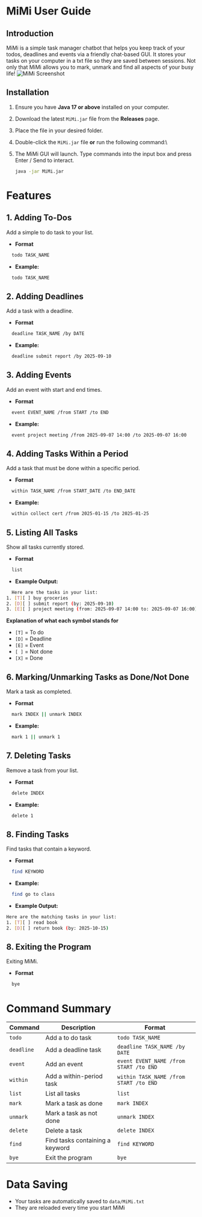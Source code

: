 # MiMi User Guide
## Introduction
MiMi is a simple task manager chatbot that helps you keep track of your todos, deadlines and events via a friendly chat-based GUI.
It stores your tasks on your computer in a txt file so they are saved between sessions.
Not only that MiMi allows you to mark, unmark and find all aspects of your busy life!
![MiMi Screenshot](Ui.png)
## Installation
1. Ensure you have **Java 17 or above** installed on your computer.
2. Download the latest `MiMi.jar` file from the **Releases** page.
3. Place the file in your desired folder.
4. Double-click the `MiMi.jar` file **or** run the following command:\
5. The MiMi GUI will launch. Type commands into the input box and press Enter / Send to interact.

   ```bash
   java -jar MiMi.jar
   ```

# Features
## 1. Adding To-Dos
Add a simple to do task to your list.
- **Format**
 ```bash
   todo TASK_NAME
 ```
- **Example:**
 ```bash
   todo TASK_NAME
```

## 2. Adding Deadlines
Add a task with a deadline.
- **Format**
 ```bash
   deadline TASK_NAME /by DATE
 ```
- **Example:**
 ```bash
   deadline submit report /by 2025-09-10
```

## 3. Adding Events
Add an event with start and end times.
- **Format**
 ```bash
   event EVENT_NAME /from START /to END
 ```
- **Example:**
 ```bash
   event project meeting /from 2025-09-07 14:00 /to 2025-09-07 16:00
```

## 4. Adding Tasks Within a Period
Add a task that must be done within a specific period.
- **Format**
 ```bash
   within TASK_NAME /from START_DATE /to END_DATE
 ```
- **Example:**
 ```bash
   within collect cert /from 2025-01-15 /to 2025-01-25
```

## 5. Listing All Tasks
Show all tasks currently stored.
- **Format**
 ```bash
   list
 ```
- **Example Output:**
 ```bash
   Here are the tasks in your list:
1. [T][ ] buy groceries
2. [D][ ] submit report (by: 2025-09-10)
3. [E][ ] project meeting (from: 2025-09-07 14:00 to: 2025-09-07 16:00)
```
**Explanation of what each symbol stands for**
- `[T]` = To do
- `[D]` = Deadline
- `[E]` = Event
- `[ ]` = Not done
- `[X]` = Done

## 6. Marking/Unmarking Tasks as Done/Not Done
Mark a task as completed.
- **Format**
 ```bash
   mark INDEX || unmark INDEX
 ```
- **Example:**
 ```bash
   mark 1 || unmark 1
```

## 7. Deleting Tasks
Remove a task from your list.
- **Format**
 ```bash
   delete INDEX
 ```
- **Example:**
 ```bash
   delete 1
```

## 8. Finding Tasks
Find tasks that contain a keyword.
- **Format**
 ```bash
   find KEYWORD
 ```
- **Example:**
 ```bash
   find go to class
```
- **Example Output:**
 ```bash
Here are the matching tasks in your list:
1. [T][ ] read book
2. [D][ ] return book (by: 2025-10-15)
```

## 8. Exiting the Program
Exiting MiMi.
- **Format**
 ```bash
   bye
 ```

# Command Summary
| Command   | Description                     | Format                                 |
|-----------|---------------------------------|-----------------------------------------|
| `todo`    | Add a to do task                 | `todo TASK_NAME`                        |
| `deadline`| Add a deadline task              | `deadline TASK_NAME /by DATE`            |
| `event`   | Add an event                     | `event EVENT_NAME /from START /to END`   |
| `within`  | Add a within-period task         | `within TASK_NAME /from START /to END`   |
| `list`    | List all tasks                   | `list`                                   |
| `mark`    | Mark a task as done               | `mark INDEX`                            |
| `unmark`  | Mark a task as not done            | `unmark INDEX`                          |
| `delete`  | Delete a task                    | `delete INDEX`                          |
| `find`    | Find tasks containing a keyword  | `find KEYWORD`                          |
| `bye`     | Exit the program                 | `bye`                                   |

# Data Saving
- Your tasks are automatically saved to `data/MiMi.txt`
- They are reloaded every time you start MiMi